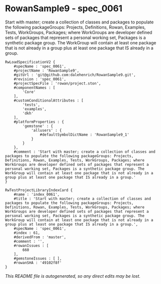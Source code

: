 # RowanSample9 - spec_0061
Start with master; create a collection of classes and packages to populate the following packageGroups: Projects, Definitions, Rowan, Examples, Tests, WorkGroups, Packages; where WorkGroups are developer defined sets of packages that represent a personal working set, Packages is a synthetic package group. The WorkGroup will contain at least one package that is not already in a group plus at least one package that IS already in a group.
```
RwLoadSpecificationV2 {
	#specName : 'spec_0061',
	#projectName : 'RowanSample9',
	#gitUrl : 'git@github.com:dalehenrich/RowanSample9.git',
	#revision : 'spec_0061',
	#projectSpecFile : 'rowan/project.ston',
	#componentNames : [
		'Core'
	],
	#customConditionalAttributes : [
		'tests',
		'examples',
		'dkh'
	],
	#platformProperties : {
		'gemstone' : {
			'allusers' : {
				#defaultSymbolDictName : 'RowanSample9_1'
			}
		}
	},
	#comment : 'Start with master; create a collection of classes and packages to populate the following packageGroups: Projects, Definitions, Rowan, Examples, Tests, WorkGroups, Packages; where WorkGroups are developer defined sets of packages that represent a personal working set, Packages is a synthetic package group. The WorkGroup will contain at least one package that is not already in a group plus at least one package that IS already in a group.'
}

RwTestProjectLibraryIndexCard {
	#name : 'index_0061',
	#title : 'Start with master; create a collection of classes and packages to populate the following packageGroups: Projects, Definitions, Rowan, Examples, Tests, WorkGroups, Packages; where WorkGroups are developer defined sets of packages that represent a personal working set, Packages is a synthetic package group. The WorkGroup will contain at least one package that is not already in a group plus at least one package that IS already in a group.',
	#specName : 'spec_0061',
	#index : 61,
	#derivedFrom : 'master',
	#comment : '',
	#rowanIssues : [
		660
	],
	#gemstoneIssues : [ ],
	#rowanSHA : '49102f8f'
}
```

*This README file is autogenerated, so any direct edits may be lost.*
